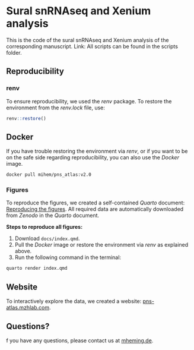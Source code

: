 # Sural snRNAseq and Xenium analysis
This is the code of the sural snRNAseq and Xenium analysis of the corresponding manuscript. Link:
All scripts can be found in the scripts folder.

## Reproducibility

### renv
To ensure reproducibility, we used the *renv* package. To restore the environment from the *renv.lock* file, use:

```R
renv::restore()
```

## Docker
If you have trouble restoring the environment via *renv*, or if you want to be on the safe side regarding reproducibility,
you can also use the *Docker* image.

```bash
docker pull mihem/pns_atlas:v2.0
```

### Figures
To reproduce the figures, we created a self-contained *Quarto* document: [Reproducing the figures](https://mihem.github.io/pns_atlas/).
All required data are automatically downloaded from *Zenodo*  in the *Quarto* document.

**Steps to reproduce all figures:**
1. Download `docs/index.qmd`.
2. Pull the *Docker* image or restore the environment via *renv* as explained above.
3. Run the following command in the terminal:

```bash
quarto render index.qmd
```

## Website
To interactively explore the data, we created a website: [pns-atlas.mzhlab.com](https://pns-atlas.mzhlab.com/).

## Questions?
f you have any questions, please contact us at [mheming.de](https://www.mheming.de/).